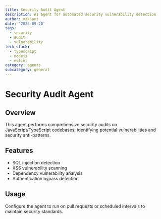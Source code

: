 ```yaml
---
title: Security Audit Agent
description: AI agent for automated security vulnerability detection
author: viksant
date: '2025-09-20'
tags:
  - security
  - audit
  - vulnerability
tech_stack:
  - typescript
  - nodejs
  - eslint
category: agents
subcategory: general
---
```


# Security Audit Agent

## Overview
This agent performs comprehensive security audits on JavaScript/TypeScript codebases, identifying potential vulnerabilities and security anti-patterns.

## Features
- SQL injection detection
- XSS vulnerability scanning
- Dependency vulnerability analysis
- Authentication bypass detection

## Usage
Configure the agent to run on pull requests or scheduled intervals to maintain security standards.
